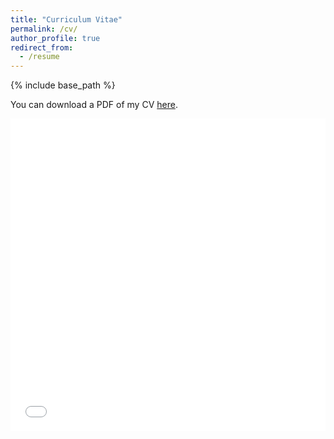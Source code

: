 ```yaml
---
title: "Curriculum Vitae"
permalink: /cv/
author_profile: true
redirect_from:
  - /resume
---
```


{% include base_path %}

You can download a PDF of my CV [here](/files/cv/CV_KChua.pdf).

<iframe src="/files/cv/CV_KChua.pdf" width="100%" height="500" frameborder="no" border="0" marginwidth="0" marginheight="0"></iframe>

